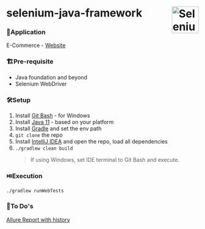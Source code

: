 # selenium-java-framework <img align=right src="https://avatars.githubusercontent.com/u/983927?s=200&v=4" title="Selenium" width='auto' height="70"/>

### 🧩Application
E-Commerce - [Website](https://web-playground.ultralesson.com)

### 🏗️Pre-requisite
* Java foundation and beyond
* Selenium WebDriver

### 🛠️Setup
1. Install [Git Bash](https://git-scm.com/downloads) - for Windows
2. Install [Java 11](https://www.oracle.com/java/technologies/downloads/#java11) - based on your platform
3. Install [Gradle](https://gradle.org/install) and set the env path
4. `git clone` the repo
5. Install [IntelliJ IDEA](https://www.jetbrains.com/idea/download/?section=windows) and open the repo, load all dependencies
6. `./gradlew clean build`
   > If using Windows, set IDE terminal to Git Bash and execute.

### ⏯️Execution
`./gradlew runWebTests`

### 🔬To Do's
[Allure Report with history](https://github.com/marketplace/actions/allure-report-with-history)
